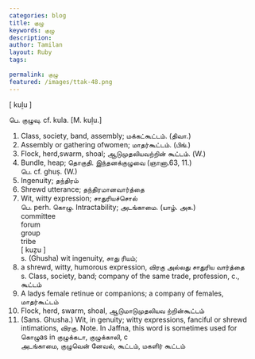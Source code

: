 ```yaml
---
categories: blog
title: குழு
keywords: குழு
description: 
author: Tamilan
layout: Ruby
tags: 
 
permalink: குழு
featured: /images/ttak-48.png
---
```

  
[ kuḻu ]  
  
பெ. குழுவு. cf. kula. [M. kuḻu.]  
1. Class, society, band, assembly; மக்கட்கூட்டம். (திவா.)  
2. Assembly or gathering ofwomen; மாதர்கூட்டம். (பிங்.)  
3. Flock, herd,swarm, shoal; ஆடுமுதலியவற்றின் கூட்டம். (W.)  
4. Bundle, heap; தொகுதி. இந்தனக்குழுவை (ஞானா.63, 11.)  
பெ. cf. ghuṣ. (W.)  
1. Ingenuity; தந்திரம்  
2. Shrewd utterance; தந்திரமானவார்த்தை  
3. Wit, witty expression; சாதுரியச்சொல்  
பெ. perh. கொழு. Intractability; அடங்காமை. (யாழ். அக.)  
committee  
forum  
group  
tribe  
[ kuẕu ]  
s. (Ghusha) wit ingenuity, சாது ரியம்;  
2. a shrewd, witty, humorous expression, விரகு அல்லது சாதுரிய வார்த்தை  
s. Class, society, band; company of the same trade, profession, c., கூட்டம்  
2. A ladys female retinue or companions; a company of females, மாதர்கூட்டம்  
3. Flock, herd, swarm, shoal, ஆடுமாடுமுதலியவ ற்றின்கூட்டம்  
4. (Sans. Ghusha.) Wit, in genuity; witty expressions, fanciful or shrewd intimations, விரகு. Note. In Jaffna, this word is sometimes used for கொழுas in குழுக்கடா, குழுக்காலி, c  
அடங்காமை, குழுவென் னேவல், கூட்டம், மகளிர் கூட்டம்